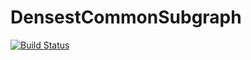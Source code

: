# DensestCommonSubgraph

[![Build Status](https://travis-ci.org/vjethava/DensestCommonSubgraph.jl.svg?branch=master)](https://travis-ci.org/vjethava/DensestCommonSubgraph.jl)
